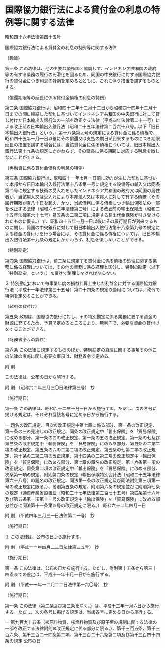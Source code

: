 # 国際協力銀行法による貸付金の利息の特例等に関する法律

昭和四十六年法律第四十五号

国際協力銀行法による貸付金の利息の特例等に関する法律

（趣旨）

第一条 この法律は、他の主要な債権国と協調して、インドネシア共和国の政府等の有する債務の履行の円滑化を図るため、同国の中央銀行に対する国際協力銀行の貸付金につき利息の特例を定めるとともに、これに伴う措置を講ずるものとする。

（償還期限等の延長に係る貸付金債権の利息の特例）

第二条 国際協力銀行は、昭和四十二年十二月十二日から昭和四十四年十二月十日までの間に締結した契約に基づいてインドネシア共和国の中央銀行に対して貸し付けた日本輸出入銀行法の一部を改正する法律（平成四年法律第二十一号）による改正前の日本輸出入銀行法（昭和二十五年法律第二百六十八号。以下「旧日本輸出入銀行法」という。）第十八条第九号の規定による貸付金に係る債権で、昭和四十五年一月一日以後にその償還又は支払の期日が到来するものにつき期限延長の措置を講ずる場合には、当該貸付金に係る債権については、旧日本輸出入銀行法第十九条の規定にかかわらず、その延長に係る期間に対応する利息を徴しないことができる。

（再融資に係る貸付金債権の利息の特例）

第三条 国際協力銀行は、昭和四十一年七月一日前に効力が生じた契約に基づいて本邦から旧日本輸出入銀行法第十八条第一号に規定する設備等の輸入又は同条第二号に規定する技術の受入れをしたインドネシア共和国の政府又は同国の居住者が、当該輸入又は受入れにより本邦法人又は本邦人に対して有する債務（その履行期限が百八十日を超え、かつ、当該債務に係る債権につき輸出保険法の一部を改正する法律（昭和六十二年法律第三号）による改正前の輸出保険法（昭和二十五年法律第六十七号）第五条の二第二項に規定する輸出代金保険が引き受けられたものに限る。）で、昭和四十五年一月一日以後にその履行期日が到来するものに関し、同国の中央銀行に対して旧日本輸出入銀行法第十八条第九号の規定による資金の貸付けを行う場合には、その貸付金に係る債権については、旧日本輸出入銀行法第十九条の規定にかかわらず、利息を徴しないことができる。

（特別勘定）

第四条 国際協力銀行は、前二条に規定する貸付金に係る債権の処理に関する業務に係る経理については、その他の業務に係る経理と区分し、特別の勘定（以下「特別勘定」という。）を設けて整理しなければならない。

２ 特別勘定において毎事業年度の損益計算上生じた利益金に対する国際協力銀行法（平成十一年法律第三十五号）第四十四条の規定の適用については、政令で特例を定めることができる。

（政府の貸付け）

第五条 政府は、国際協力銀行に対し、その特別勘定に係る業務に要する資金の財源に充てるため、予算で定めるところにより、無利子で、必要な資金の貸付けをすることができる。

（財務省令への委任）

第六条 この法律に規定するもののほか、特別勘定の経理に関する事項その他この法律の実施に関し必要な事項は、財務省令で定める。

附 則

この法律は、公布の日から施行する。

附 則 （昭和六二年三月三〇日法律第三号） 抄

（施行期日）

第一条 この法律は、昭和六十二年十月一日から施行する。ただし、次の各号に掲げる規定は、それぞれ当該各号に定める日から施行する。

一 題名の改正規定、目次の改正規定中第七章に係る部分、第一条の改正規定、第一条の三の見出しの改正規定、同条の改正規定中「輸出保険」を「貿易保険」に改める部分、第一条の四の改正規定、第一条の五の改正規定、第一条の七及び第三条の改正規定中「輸出保険」を「貿易保険」に改める部分、第五条の二第二項の改正規定、第五条の六の二第二項の改正規定、第五条の七第二項の改正規定、第十条の二第二項の改正規定、第十四条の二第二項の改正規定中「輸出保険」を「貿易保険」に改める部分、第七章の章名の改正規定、第十六条第一項の改正規定、同条第二項の改正規定中「輸出保険」を「貿易保険」に改める部分、次条第一項の規定、附則第四条の規定（輸出保険特別会計法（昭和二十五年法律第六十八号）の題名の改正規定、同法第一条の改正規定及び同法附則第三項第一号の改正規定に限る。）、附則第五条の規定、附則第六条の規定並びに附則第七条の規定（通商産業省設置法（昭和二十七年法律第二百七十五号）第四条第十六号及び第五条第一項第十一号の改正規定中「輸出保険」を「貿易保険」に改める部分並びに同法第十一条第四号の改正規定に限る。） 昭和六十二年四月一日

附 則 （平成四年三月三一日法律第二一号） 抄

（施行期日）

１ この法律は、公布の日から施行する。

附 則 （平成一一年四月二三日法律第三五号） 抄

（施行期日）

第一条 この法律は、公布の日から施行する。ただし、附則第十五条から第三十四条までの規定は、平成十一年十月一日から施行する。

附 則 （平成一一年一二月二二日法律第一六〇号） 抄

（施行期日）

第一条 この法律（第二条及び第三条を除く。）は、平成十三年一月六日から施行する。ただし、次の各号に掲げる規定は、当該各号に定める日から施行する。

一 第九百九十五条（核原料物質、核燃料物質及び原子炉の規制に関する法律の一部を改正する法律附則の改正規定に係る部分に限る。）、第千三百五条、第千三百六条、第千三百二十四条第二項、第千三百二十六条第二項及び第千三百四十四条の規定 公布の日
